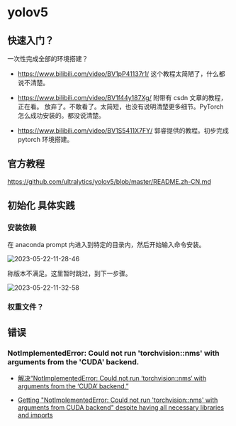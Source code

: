 # yolov5

## 快速入门？

一次性完成全部的环境搭建？

- https://www.bilibili.com/video/BV1pP41137r1/
  这个教程太简陋了，什么都说不清楚。

- https://www.bilibili.com/video/BV1f44y187Xg/
  附带有 csdn 文章的教程，正在看。
  放弃了。不敢看了。太简短，也没有说明清楚更多细节。PyTorch 怎么成功安装的。都没说清楚。

- https://www.bilibili.com/video/BV1S5411X7FY/
  郭睿提供的教程。初步完成 pytorch 环境搭建。

## 官方教程

https://github.com/ultralytics/yolov5/blob/master/README.zh-CN.md

## 初始化 具体实践

### 安装依赖

在 anaconda prompt 内进入到特定的目录内，然后开始输入命令安装。

![2023-05-22-11-28-46](https://cdn.jsdelivr.net/gh/RuanZhongNan/img-store/img/2023-05-22-11-28-46.png)

称版本不满足。这里暂时跳过，到下一步骤。

![2023-05-22-11-32-58](https://cdn.jsdelivr.net/gh/RuanZhongNan/img-store/img/2023-05-22-11-32-58.png)

### 权重文件？

## 错误

### NotImplementedError: Could not run 'torchvision::nms' with arguments from the 'CUDA' backend.

- [解决“NotImplementedError: Could not run ‘torchvision::nms‘ with arguments from the ‘CUDA‘ backend.”](https://blog.csdn.net/weixin_51179975/article/details/119082342)

- [Getting "NotImplementedError: Could not run 'torchvision::nms' with arguments from CUDA backend" despite having all necessary libraries and imports](https://stackoverflow.com/questions/75103127/getting-notimplementederror-could-not-run-torchvisionnms-with-arguments-fr)

